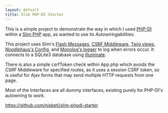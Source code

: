 ```yaml
---
layout: default
title: Slim PHP-DI Starter
---
```


<p>
This is a simple project to demonstrate the way in which I used <a href="http://php-di.org/">PHP-DI</a> within a <a href="http://www.slimframework.com/">Slim PHP</a> app, as wanted to use its <em>Autowiring</em>abilities.

This project uses Slim's <a href="https://github.com/slimphp/Slim-Flash">Flash Messages</a>, <a href="https://github.com/slimphp/Slim-Csrf">CSRF Middleware</a>, <a href="https://github.com/slimphp/Twig-View">Twig views</a>, <a href="https://github.com/hassankhan/config">Noodlehaus's Config</a>, and <a href="https://github.com/Seldaek/monolog">Monolog's logger</a> to log when errors occur. It connects to a SQLite3 database using <a href="https://github.com/illuminate/database">Illuminate</a>.

There is also a simple csrfToken check within App.php which avoids the CSRF Middleware for specified routes, as it uses a session CSRF token, so is useful for Ajax forms that may send multiple HTTP requests from one page.

Most of the Interfaces are all dummy interfaces, existing purely for PHP-DI's autowiring to work.

<a href="https://github.com/nisbeti/slim-phpdi-starter" target="_blank">https://github.com/nisbeti/slim-phpdi-starter</a>
</p>
